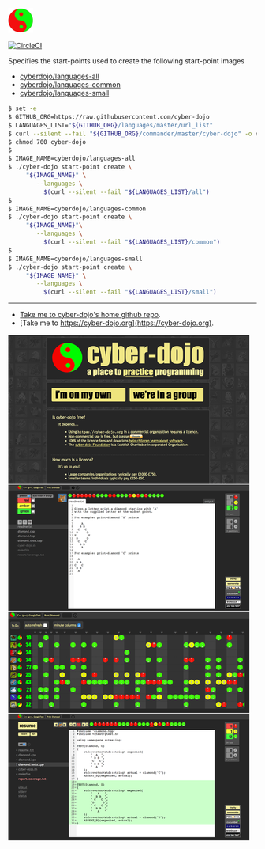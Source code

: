
<img src="https://raw.githubusercontent.com/cyber-dojo/nginx/master/images/home_page_logo.png" alt="cyber-dojo yin/yang logo" width="50px" height="50px"/>

[![CircleCI](https://circleci.com/gh/cyber-dojo/languages.svg?style=svg)](https://circleci.com/gh/cyber-dojo/languages)

Specifies the start-points used to create the following start-point images
* [cyberdojo/languages-all](https://hub.docker.com/r/cyberdojo/languages-all)
* [cyberdojo/languages-common](https://hub.docker.com/r/cyberdojo/languages-common)
* [cyberdojo/languages-small](https://hub.docker.com/r/cyberdojo/languages-small)

```bash
$ set -e
$ GITHUB_ORG=https://raw.githubusercontent.com/cyber-dojo
$ LANGUAGES_LIST="${GITHUB_ORG}/languages/master/url_list"
$ curl --silent --fail "${GITHUB_ORG}/commander/master/cyber-dojo" -o cyber-dojo
$ chmod 700 cyber-dojo
$
$ IMAGE_NAME=cyberdojo/languages-all
$ ./cyber-dojo start-point create \
     "${IMAGE_NAME}" \
        --languages \
          $(curl --silent --fail "${LANGUAGES_LIST}/all")
$
$ IMAGE_NAME=cyberdojo/languages-common
$ ./cyber-dojo start-point create \
     "${IMAGE_NAME}"\
        --languages \
          $(curl --silent --fail "${LANGUAGES_LIST}/common")
$
$ IMAGE_NAME=cyberdojo/languages-small
$ ./cyber-dojo start-point create \
     "${IMAGE_NAME}" \
        --languages \
          $(curl --silent --fail "${LANGUAGES_LIST}/small")
```

- - - -

* [Take me to cyber-dojo's home github repo](https://github.com/cyber-dojo/cyber-dojo).
* [Take me to https://cyber-dojo.org](https://cyber-dojo.org).

![cyber-dojo.org home page](https://github.com/cyber-dojo/cyber-dojo/blob/master/shared/home_page_snapshot.png)

